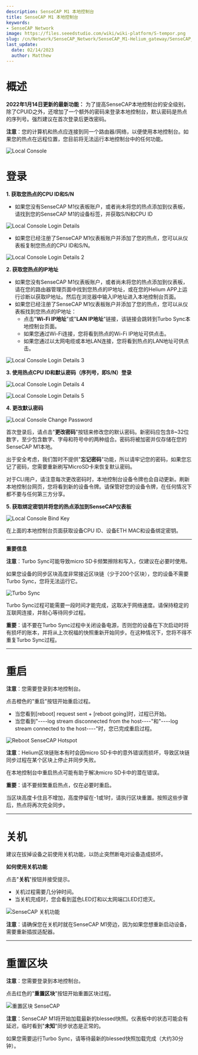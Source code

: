 ```yaml
---
description: SenseCAP M1 本地控制台
title: SenseCAP M1 本地控制台
keywords:
- SenseCAP Network
image: https://files.seeedstudio.com/wiki/wiki-platform/S-tempor.png
slug: /cn/Network/SenseCAP_Network/SenseCAP_M1-Helium_gateway/SenseCAP_M1_Local_Console
last_update:
  date: 02/14/2023
  author: Matthew
---
```



**概述**
============

**2022年1月14日更新的最新功能：** 为了提高SenseCAP本地控制台的安全级别，除了CPUID之外，还增加了一个额外的密码来登录本地控制台，默认密码是热点的序列号。强烈建议在首次登录后更改密码。

**注意**：您的计算机和热点应连接到同一个路由器/网络，以便使用本地控制台。如果您的热点在远程位置，您目前将无法运行本地控制台中的任何功能。

![Local Console](https://www.sensecapmx.com/wp-content/uploads/2022/07/local-console.png)

**登录**
=========

**1. 获取您热点的CPU ID和S/N**

- 如果您没有SenseCAP M1仪表板账户，或者尚未将您的热点添加到仪表板，请找到您的SenseCAP M1的设备标签，并获取S/N和CPU ID

![Local Console Login Details](https://www.sensecapmx.com/wp-content/uploads/2022/07/image-16.png)

- 如果您已经注册了SenseCAP M1仪表板账户并添加了您的热点，您可以从仪表板复制您热点的CPU ID和S/N。

![Local Console Login Details 2](https://www.sensecapmx.com/wp-content/uploads/2022/07/image-1-1.png)

**2. 获取您热点的IP地址**

- 如果您没有SenseCAP M1仪表板账户，或者尚未将您的热点添加到仪表板，请在您的路由器管理页面中找到您热点的IP地址，或在您的Helium APP上运行诊断以获取IP地址。然后在浏览器中输入IP地址进入本地控制台页面。
- 如果您已经注册了SenseCAP M1仪表板账户并添加了您的热点，您可以从仪表板找到您热点的IP地址：
  - 点击"**Wi-Fi IP地址**"或"**LAN IP地址**"链接，该链接会跳转到Turbo Sync本地控制台页面。
  - 如果您通过Wi-Fi连接，您将看到热点的Wi-Fi IP地址可供点击。
  - 如果您通过以太网电缆或本地LAN连接，您将看到热点的LAN地址可供点击。

![Local Console Login Details 3](https://www.sensecapmx.com/wp-content/uploads/2022/07/wifi-name-ts-1.png)

**3. 使用热点CPU ID和默认密码（序列号，即S/N）登录**

![Local Console Login Details 4](https://www.sensecapmx.com/wp-content/uploads/2022/07/login-1.png)

![Local Console Login Details 5](https://www.sensecapmx.com/wp-content/uploads/2022/07/image-2-1.png)

**4. 更改默认密码**

![Local Console Change Password](https://www.sensecapmx.com/wp-content/uploads/2022/07/change-password-1.png)

首次登录后，请点击"**更改密码**"按钮来修改您的默认密码。新密码应包含8~32位数字，至少包含数字、字母和符号中的两种组合。密码将被加密并仅存储在您的SenseCAP M1本地。

出于安全考虑，我们暂时不提供"**忘记密码**"功能，所以请牢记您的密码，如果您忘记了密码，您需要重新刷写MicroSD卡来恢复默认密码。

对于CLI用户，请注意每次更改密码时，本地控制台设备令牌也会自动更新。刷新本地控制台网页，您将看到新的设备令牌。请保管好您的设备令牌，在任何情况下都不要与任何第三方分享。

**5. 获取绑定密钥并将您的热点添加到SenseCAP仪表板**

![Local Console Bind Key](https://www.sensecapmx.com/wp-content/uploads/2022/07/image-3-2.png)

在上面的本地控制台页面获取设备CPU ID、设备ETH MAC和设备绑定密钥。

* * *

**重要信息**

**注意**：Turbo Sync可能导致micro SD卡频繁擦除和写入，仅建议在必要时使用。

如果您设备的同步区块高度非常接近区块链（少于200个区块），您的设备不需要Turbo Sync，您将无法运行它。

![Turbo Sync](https://www.sensecapmx.com/wp-content/uploads/2022/07/TS-console.png)

Turbo Sync过程可能需要一段时间才能完成，这取决于网络速度。请保持稳定的互联网连接，并耐心等待同步过程。

**重要**：请不要在Turbo Sync过程中关闭设备电源，否则您的设备在下次启动时将有损坏的账本，并将从上次祝福的快照重新开始同步。在这种情况下，您将不得不重复Turbo Sync过程。

* * *

**重启**
==========

**注意**：您需要登录到本地控制台。

点击橙色的"重启"按钮开始重启过程。

- 当您看到[reboot] request sent + [reboot going]时，过程已开始。
- 当您看到"----log stream disconnected from the host----"和"----log stream connected to the host----"时，您已完成重启过程。

![Reboot SenseCAP Hotspot](https://www.sensecapmx.com/wp-content/uploads/2022/07/image-4-2.png)

**注意**：Helium区块链账本有时会因micro SD卡中的意外错误而损坏，导致区块链同步过程在某个区块上停止并同步失败。

在本地控制台中重启热点可能有助于解决micro SD卡中的潜在错误。

**重要**：请不要频繁重启热点，仅在必要时重启。

当区块高度卡住且不增加，高度停留在-1或1时，请执行区块重置。按照这些步骤后，热点将再次完全同步。

* * *

**关机**
=============

建议在拔掉设备之前使用关机功能，以防止突然断电对设备造成损坏。

**如何使用关机功能**

点击"**关机**"按钮并接受提示。

- 关机过程需要几分钟时间。
- 当关机完成时，您会看到蓝色LED灯和以太网端口LED灯熄灭。

![SenseCAP 关机功能](https://www.sensecapmx.com/wp-content/uploads/2022/07/image-5-2.png)

**注意**：请确保您在关机时就在SenseCAP M1旁边，因为如果您想重新启动设备，需要重新插拔适配器。

* * *

**重置区块**
===============

**注意**：您需要登录到本地控制台。

点击红色的"**重置区块**"按钮开始重置区块过程。

![重置区块 SenseCAP](https://www.sensecapmx.com/wp-content/uploads/2022/07/reset-blocks.png)

**注意**：SenseCAP M1将开始加载最新的blessed快照。仪表板中的状态可能会有延迟，临时看到"**未知**"同步状态是正常的。

如果您需要运行Turbo Sync，请等待最新的blessed快照加载完成（大约30分钟）。
